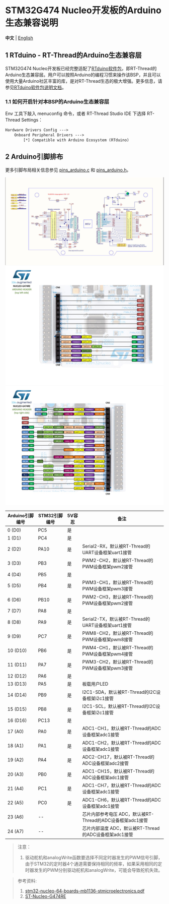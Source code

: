 # STM32G474 Nucleo开发板的Arduino生态兼容说明

**中文** | [English](README.md) 

## 1 RTduino - RT-Thread的Arduino生态兼容层

STM32G474 Nucleo开发板已经完整适配了[RTduino软件包](https://github.com/RTduino/RTduino)，即RT-Thread的Arduino生态兼容层。用户可以按照Arduino的编程习惯来操作该BSP，并且可以使用大量Arduino社区丰富的库，是对RT-Thread生态的极大增强。更多信息，请参见[RTduino软件包说明文档](https://github.com/RTduino/RTduino)。

### 1.1 如何开启针对本BSP的Arduino生态兼容层

Env 工具下敲入 menuconfig 命令，或者 RT-Thread Studio IDE 下选择 RT-Thread Settings：

```Kconfig
Hardware Drivers Config --->
    Onboard Peripheral Drivers --->
        [*] Compatible with Arduino Ecosystem (RTduino)
```

## 2 Arduino引脚排布

更多引脚布局相关信息参见 [pins_arduino.c](pins_arduino.c) 和 [pins_arduino.h](pins_arduino.h)。


![stm32g474-nucleo-pinout.jpg](./stm32g474-nucleo-pinout.jpg)
![nucleo_g474re_arduino_left.jpg](./nucleo_g474re_arduino_left.jpg)
![nucleo_g474re_arduino_right.jpg](./nucleo_g474re_arduino_right.jpg)


| Arduino引脚编号  | STM32引脚编号 | 5V容忍 | 备注  |
| ------------------- | --------- | ---- | ------------------------------------------------------------------------- |
| 0 (D0) | PC5 | 是 |  |
| 1 (D1) | PC4 | 是 |  |
| 2 (D2) | PA10 | 是 | Serial2-RX，默认被RT-Thread的UART设备框架uart1接管 |
| 3 (D3) | PB3 | 是 | PWM2-CH2，默认被RT-Thread的PWM设备框架pwm2接管 |
| 4 (D4) | PB5 | 是 |  |
| 5 (D5) | PB4 | 是 | PWM3-CH1，默认被RT-Thread的PWM设备框架pwm3接管 |
| 6 (D6) | PB10 | 是 | PWM2-CH3，默认被RT-Thread的PWM设备框架pwm2接管 |
| 7 (D7) | PA8 | 是 |  |
| 8 (D8) | PA9 | 是 | Serial2-TX，默认被RT-Thread的UART设备框架uart1接管 |
| 9 (D9) | PC7 | 是 | PWM8-CH2，默认被RT-Thread的PWM设备框架pwm8接管 |
| 10 (D10) | PB6 | 是 | PWM4-CH1，默认被RT-Thread的PWM设备框架pwm4接管 |
| 11 (D11) | PA7 | 是 | PWM3-CH2，默认被RT-Thread的PWM设备框架pwm3接管 |
| 12 (D12) | PA6 | 是 |  |
| 13 (D13) | PA5 | 是 | 板载用户LED |
| 14 (D14) | PB9 | 是 | I2C1-SDA，默认被RT-Thread的I2C设备框架i2c1接管 |
| 15 (D15) | PB8 | 是 | I2C1-SCL，默认被RT-Thread的I2C设备框架i2c1接管 |
| 16 (D16) | PC13 | 是 |  |
| 17 (A0) | PA0 | 是 | ADC1-CH1，默认被RT-Thread的ADC设备框架adc1接管 |
| 18 (A1) | PA1 | 是 | ADC1-CH2，默认被RT-Thread的ADC设备框架adc1接管 |
| 19 (A2) | PA4 | 是 | ADC2-CH17，默认被RT-Thread的ADC设备框架adc2接管 |
| 20 (A3) | PB0 | 是 | ADC1-CH15，默认被RT-Thread的ADC设备框架adc1接管 |
| 21 (A4) | PC1 | 是 | ADC1-CH7，默认被RT-Thread的ADC设备框架adc1接管 |
| 22 (A5) | PC0 | 是 | ADC1-CH6，默认被RT-Thread的ADC设备框架adc1接管 |
| 23 (A6) | -- |  | 芯片内部参考电压 ADC，默认被RT-Thread的ADC设备框架adc1接管 |
| 24 (A7) | -- |  | 芯片内部温度 ADC，默认被RT-Thread的ADC设备框架adc1接管 |

> 注意：
> 
> 1. 驱动舵机和analogWrite函数要选择不同定时器发生的PWM信号引脚，由于STM32的定时器4个通道需要保持相同的频率，如果采用相同的定时器发生的PWM分别驱动舵机和analogWrite，可能会导致舵机失效。

> 参考资料:
> 1. [stm32-nucleo-64-boards-mb1136-stmicroelectronics.pdf](https://www.st.com/resource/en/user_manual/dm00105823-stm32-nucleo-64-boards-mb1136-stmicroelectronics.pdf)
> 2. [ST-Nucleo-G474RE](https://os.mbed.com/platforms/ST-Nucleo-G474RE)
